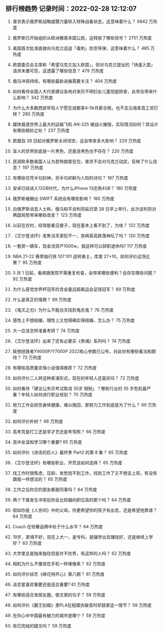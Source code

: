 
## 排行榜趋势 记录时间：2022-02-28 12:12:07
  
  1. 普京表示俄罗斯战略威慑力量转入特殊战备状态，这意味着什么？ 6942 万热度
    
  2. 俄罗斯已开始组织从欧洲撤离本国公民，这释放了哪些信号？ 2751 万热度
    
  3. 美国首次批准直接向乌克兰运送「毒刺」防空导弹，这意味着什么？ 485 万热度
    
  4. 欧盟委员会主席称「希望乌克兰加入欧盟」，但对乌克兰提出的「快速入盟」请求未置可否，这透露了哪些信息？ 479 万热度
    
  5. 俄乌冲突持续，有哪些最新进展需要关注？ 404 万热度
    
  6. 如何看待全国人大代表建议各地对来历不明妇女儿童彻底排查，此举会带来什么影响？ 342 万热度
    
  7. 为什么大多数西部年轻人宁愿在成都拿4-5k月薪合租，也不去沿海拿高工资打拼？ 280 万热度
    
  8. 媒体报道世界上最大的运输飞机 AN-225 被战火摧毁，实际情况如何？其设计有哪些精妙之处？ 237 万热度
    
  9. 欧盟自 28 日起对俄罗斯关闭领空，这会带来多大影响？ 229 万热度
    
  10. 盲人的世界到底是一片黑色，还是连黑色也不存在？ 220 万热度
    
  11. 民调称多数美国人认为若特朗普在位，普京不会对乌克兰动武，反映了什么信息？ 197 万热度
    
  12. 有哪些仅凭半句封神，另半句却鲜为人知的诗句？ 187 万热度
    
  13. 安卓已经进入12GB时代，为什么iPhone 13还用4GB？ 180 万热度
    
  14. 俄罗斯被踢出 SWIFT 系统会有哪些影响？ 160 万热度
    
  15. 白俄罗斯消息人士称，俄乌和平谈判将延迟至 28 日早上举行，此次谈判将对两国局势带来哪些改变？ 123 万热度
    
  16. 以前在农村，经常能看见傻子，现在基本上看不到了，为啥？ 122 万热度
    
  17. 《艾尔登法环》发售当天褒贬不一，宫崎英高跌落神坛了吗？ 120 万热度
    
  18. 一套房一辆车，现金流资产1000w，我这样可以辞职退休吗? 117 万热度
    
  19. NBA 21-22 赛季独行侠 107:101 逆转勇士，库里 27+10，如何评价这场比赛？ 95 万热度
    
  20. 3 月 1 日起，看病换医院不需重复检查，会带来哪些便利？会存在哪些问题？ 92 万热度
    
  21. 为什么感觉世界杯冠军的含金量远超奥运会足球冠军？ 89 万热度
    
  22. 什么是真正的情商？ 89 万热度
    
  23. 《鬼灭之刃》为什么不能白天找到鬼杀鬼？ 76 万热度
    
  24. 感性上不想结婚，理性上又觉得确实得结婚，怎么办？ 75 万热度
    
  25. 大一应该怎样准备考研？ 74 万热度
    
  26. 《艾尔登法环》出来了还有必要买《黑魂》系列吗？ 74 万热度
    
  27. 联想拯救者Y9000P/Y7000P 2022核心参数已公布，对此你有哪些看法和期待？ 73 万热度
    
  28. 有哪些高质量言情小说值得推荐？ 72 万热度
    
  29. 如何评价二人转这种表演形式，现在的年轻人还喜欢吗？ 72 万热度
    
  30. 如何看待「建议公务员考试取消 35岁 限制」？哪些行业的 35 岁危机最严重？年轻人如何进行职业规划？ 70 万热度
    
  31. 努力工作会损伤身体健康，难以挽回，那努力工作到底是为了什么？ 69 万热度
    
  32. 如何评价朴树？ 66 万热度
    
  33. 高考完是打工还是学才艺还是考驾照？ 66 万热度
    
  34. 高中友谊和学习哪个重要? 65 万热度
    
  35. 如何评价《进击的巨人》最终季 Part2 的第 8 集？ 65 万热度
    
  36. 《艾尔登法环》有哪些职业，开荒该如何选择？ 65 万热度
    
  37. 找工作时很焦虑，压抑，发愁找不到工作，找到工作了又不想去上班，有没有跟我一样想法的？ 65 万热度
    
  38. 工作之后你交的朋友都是同事吗？ 64 万热度
    
  39. 两个下属发生冲突后你会比较偏向职位高的那个吗？ 64 万热度
    
  40. 假如你是《人世间》中的父母，你更希望你的孩子有出息，还是希望他靠谱？ 64 万热度
    
  41. Coach 在轻奢品牌中处于什么水平？ 64 万热度
    
  42. 19岁，家境不好，现在上大一，是专科，是辍学出去赚钱好，还是继续上学好？ 63 万热度
    
  43. 大学里总是独来独往但是并不优秀，有这样的人吗？ 62 万热度
    
  44. 相机为什么不像现在手机一样堆像素？ 62 万热度
    
  45. 如何评价综艺《麻花特开心》第八期？ 61 万热度
    
  46. 谈恋爱喜欢重要还是适合重要? 61 万热度
    
  47. 有哪些适合发朋友圈，做文案的句子？ 59 万热度
    
  48. 如何评价《霸王别姬》里PLA在程蝶衣破音时却鼓掌这一情节？ 59 万热度
    
  49. 在你心中中国最有魅力的城市是哪个？ 59 万热度
    
  50. 有已完结的甜文吗？ 59 万热度
    